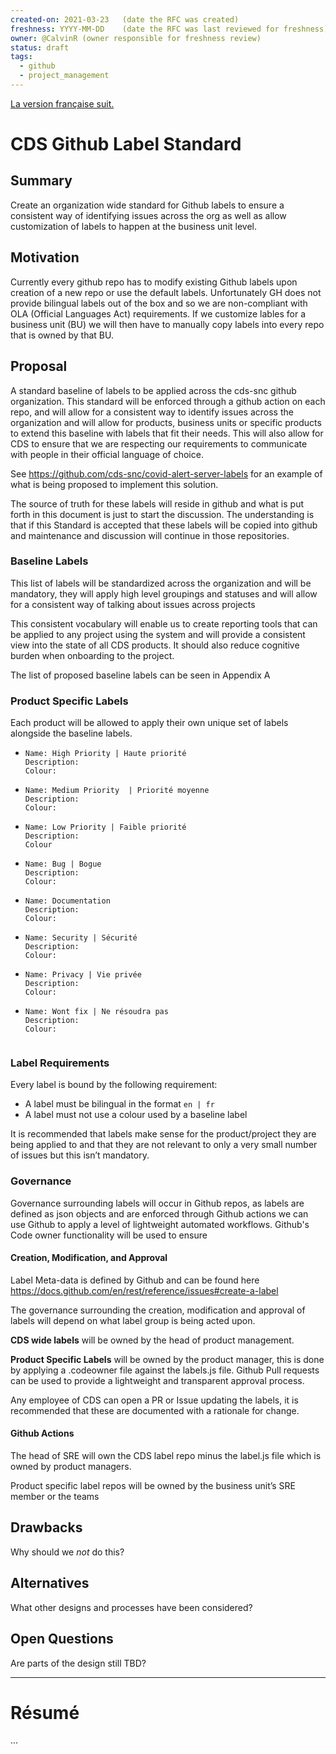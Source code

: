 ```yaml
---
created-on: 2021-03-23   (date the RFC was created)
freshness: YYYY-MM-DD    (date the RFC was last reviewed for freshness)
owner: @CalvinR (owner responsible for freshness review)
status: draft
tags:
  - github
  - project_management
---
```


[La version française suit.](#résumé)

# CDS Github Label Standard

## Summary
Create an organization wide standard for Github labels to ensure a consistent way of identifying issues across the org as well as allow customization of labels to happen at the business unit level.

## Motivation

Currently every github repo has to modify existing Github labels upon creation of a new repo or use the default labels. Unfortunately GH does not provide bilingual labels out of the box and so we are non-compliant with OLA (Official Languages Act) requirements. If we customize lables for a business unit (BU) we will then have to manually copy labels into every repo that is owned by that BU.

## Proposal
A standard baseline of labels to be applied across the cds-snc github organization. This standard will be enforced through a github action on each repo, and will allow for a consistent way to identify issues across the organization and will allow for products, business units or specific products to extend this baseline with labels that fit their needs. This will also allow for CDS to ensure that we are respecting our requirements to communicate with people in their official language of choice.

See https://github.com/cds-snc/covid-alert-server-labels for an example of what is being proposed to implement this solution. 

The source of truth for these labels will reside in github and what is put forth in this document is just to start the discussion. The understanding is that if this Standard is accepted that these labels will be copied into github and maintenance and discussion will continue in those repositories. 

### Baseline Labels
This list of labels will be standardized across the organization and will be mandatory, they will apply high level groupings and statuses and will allow for a consistent way of talking about issues across projects 

This consistent vocabulary will enable us to create reporting tools that can be applied to any project using the system and will provide a consistent view into the state of all CDS products. It should also reduce cognitive burden when onboarding to the project. 

The list of proposed baseline labels can be seen in Appendix A

### Product Specific Labels

Each product will be allowed to apply their own unique set of labels alongside the baseline labels. 


- ```
  Name: High Priority | Haute priorité
  Description: 
  Colour: 
- ```
  Name: Medium Priority  | Priorité moyenne
  Description:
  Colour:
- ```
  Name: Low Priority | Faible priorité
  Description:
  Colour
- ```
  Name: Bug | Bogue
  Description:
  Colour:
- ```
  Name: Documentation
  Description:
  Colour:
- ```
  Name: Security | Sécurité
  Description:
  Colour:
- ```
  Name: Privacy | Vie privée
  Description:
  Colour:
- ```
  Name: Wont fix | Ne résoudra pas
  Description:
  Colour:


### Label Requirements

Every label is bound by the following requirement:  

- A label must be bilingual in the format `en | fr`
- A label must not use a colour used by a baseline label

It is recommended that labels make sense for the product/project they are being applied to and that they are not relevant to only a very small number of issues but this isn’t mandatory.

### Governance

Governance surrounding labels will occur in Github repos, as labels are defined as json objects and are enforced through Github actions we can use Github to apply a level of lightweight automated workflows. Github's Code owner functionality will be used to ensure 

#### Creation, Modification, and Approval
Label Meta-data is defined by Github and can be found here https://docs.github.com/en/rest/reference/issues#create-a-label

The governance surrounding the creation, modification and approval of labels will depend on what label group is being acted upon. 

**CDS wide labels** will be owned by the head of product management. 

**Product Specific Labels** will be owned by the product manager, this is done by applying a .codeowner file against the labels.js file.
Github Pull requests can be used to provide a lightweight and transparent approval process. 

Any employee of CDS can open a PR or Issue updating the labels, it is recommended that these are documented with a rationale for change.

#### Github Actions
The head of SRE will own the CDS label repo minus the label.js file which is owned by product managers.

Product specific label repos will be owned by the business unit’s SRE member or the teams 

## Drawbacks
Why should we _not_ do this?

## Alternatives
What other designs and processes have been considered?

## Open Questions
Are parts of the design still TBD?

---

# Résumé

...